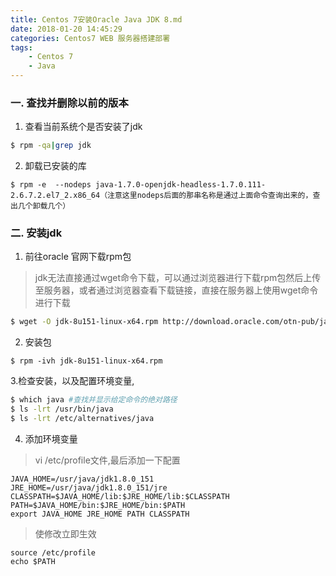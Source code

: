```yaml
---
title: Centos 7安装Oracle Java JDK 8.md
date: 2018-01-20 14:45:29
categories: Centos7 WEB 服务器搭建部署
tags: 
    - Centos 7
    - Java
---
```

### 一. 查找并删除以前的版本
1. 查看当前系统个是否安装了jdk
```bash
$ rpm -qa|grep jdk
```
2. 卸载已安装的库
```
$ rpm -e  --nodeps java-1.7.0-openjdk-headless-1.7.0.111-2.6.7.2.el7_2.x86_64（注意这里nodeps后面的那串名称是通过上面命令查询出来的，查出几个卸载几个）
```
### 二. 安装jdk
1. 前往oracle 官网下载rpm包
> jdk无法直接通过wget命令下载，可以通过浏览器进行下载rpm包然后上传至服务器，或者通过浏览器查看下载链接，直接在服务器上使用wget命令进行下载
```bash
$ wget -O jdk-8u151-linux-x64.rpm http://download.oracle.com/otn-pub/java/jdk/8u151-b12/e758a0de34e24606bca991d704f6dcbf/jdk-8u151-linux-x64.rpm?AuthParam=1516433290_757b25ac7249fbf158433d7b0ba98d82  
```
2. 安装包
```
$ rpm -ivh jdk-8u151-linux-x64.rpm
```
3.检查安装，以及配置环境变量,
```bash
$ which java #查找并显示给定命令的绝对路径
$ ls -lrt /usr/bin/java
$ ls -lrt /etc/alternatives/java
```
4. 添加环境变量
> vi /etc/profile文件,最后添加一下配置
```
JAVA_HOME=/usr/java/jdk1.8.0_151
JRE_HOME=/usr/java/jdk1.8.0_151/jre
CLASSPATH=$JAVA_HOME/lib:$JRE_HOME/lib:$CLASSPATH
PATH=$JAVA_HOME/bin:$JRE_HOME/bin:$PATH
export JAVA_HOME JRE_HOME PATH CLASSPATH
```
> 使修改立即生效
```shell
source /etc/profile   
echo $PATH
```
